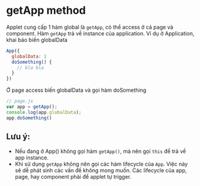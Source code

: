 # getApp method

Applet cung cấp 1 hàm global là `getApp`, có thể access ở cả page và component. Hàm `getApp` trả về instance của application.
Ví dụ ở Application, khai báo biến globalData
```js
App({
  globalData: 1
  doSomething() {
    // bla bla
  }
})
```

Ở page access biến globalData và gọi hàm doSomething
```js
// page.js
var app = getApp();
console.log(app.globalData);
app.doSomething()
```

## Lưu ý:
* Nếu đang ở App() không gọi hàm `getApp()`, mà nên gọi `this` để trả về app instance.
* Khi sử dụng `getApp` không nên gọi các hàm lifecycle của `App`. Việc này sẽ dễ phát sinh các vấn đề không mong muốn. Các lifecycle của app, page, hay component phải để applet tự trigger.
